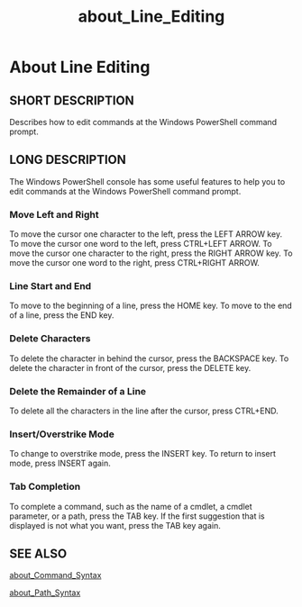 ﻿---
ms.date:  06/09/2017
schema:  2.0.0
keywords:  powershell,cmdlet
title:  about_Line_Editing
---

# About Line Editing

## SHORT DESCRIPTION

Describes how to edit commands at the Windows PowerShell command prompt.

## LONG DESCRIPTION

The Windows PowerShell console has some useful features to help
you to edit commands at the Windows PowerShell command prompt.

### Move Left and Right

To move the cursor one character to the left, press the LEFT ARROW
key. To move the cursor one word to the left, press CTRL+LEFT ARROW.
To move the cursor one character to the right, press the RIGHT ARROW
key. To move the cursor one word to the right, press CTRL+RIGHT ARROW.

### Line Start and End

To move to the beginning of a line, press the HOME key. To move to the
end of a line, press the END key.

### Delete Characters

To delete the character in behind the cursor, press the BACKSPACE key.
To delete the character in front of the cursor, press the DELETE key.

### Delete the Remainder of a Line

To delete all the characters in the line after the cursor, press CTRL+END.

### Insert/Overstrike Mode

To change to overstrike mode, press the INSERT key. To return to insert
mode, press INSERT again.

### Tab Completion

To complete a command, such as the name of a cmdlet, a cmdlet
parameter, or a path, press the TAB key. If the first suggestion that
is displayed is not what you want, press the TAB key again.

## SEE ALSO

[about_Command_Syntax](about_Command_Syntax.md)

[about_Path_Syntax](about_Path_Syntax.md)